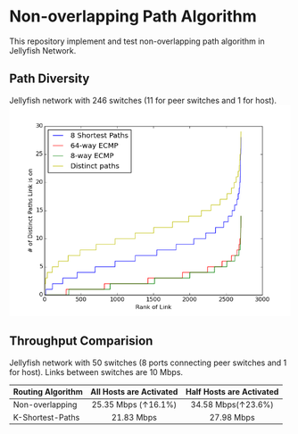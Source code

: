 # Non-overlapping Path Algorithm 

This repository implement and test 
non-overlapping path algorithm in Jellyfish Network.

## Path Diversity

Jellyfish network with 246 switches
(11 for peer switches and 1 for host).
![plot](./diversity.png)


## Throughput Comparision

Jellyfish network with 50 switches
(8 ports connecting peer switches and 1 for host). Links between switches are 10 Mbps.


|      Routing Algorithm  | All Hosts are Activated | Half Hosts are Activated |
| ------------- |:-------------:|:-------------:|
| Non-overlapping |    25.35 Mbps (↑16.1%)| 34.58 Mbps(↑23.6%) |
| K-Shortest-Paths   |  21.83 Mbps | 27.98 Mbps |


